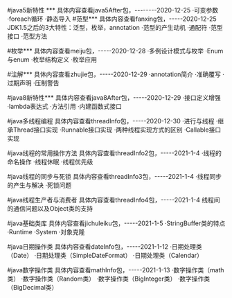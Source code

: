 #java5新特性 *** 具体内容查看java5After包，--------2020-12-25
    ·可变参数
    ·foreach循环
    ·静态导入
#范型***        具体内容查看fanxing包，-----2020-12-25
    JDK1.5之后的3大特性：泛型，枚举，annotation
    ·范型的产生动机
    ·通配符
    ·范型接口
    ·范型方法
    
#枚举***       具体内容查看meiju包，-----2020-12-28
    ·多例设计模式与枚举
    ·Enum与enum
    ·枚举结构定义
    ·枚举应用
    
#注解***       具体内容查看zhujie包，-----2020-12-29
    ·annotation简介
    ·准确覆写
    ·过期声明
    ·压制警告

#java8新特性***       具体内容查看java8After包，-----2020-12-29
    ·接口定义增强
    ·lambda表达式
    ·方法引用
    ·内建函数式接口
    
#java多线程编程      具体内容查看threadInfo包，-----2020-12-30
    ·进行与线程
    ·继承Thread接口实现
    ·Runnable接口实现
    ·两种线程实现方式的区别
    ·Callable接口实现
    
#java线程的常用操作方法      具体内容查看threadInfo2包，-----2021-1-4
    ·线程的命名操作
    ·线程休眠
    ·线程优先级
    
#java线程的同步与死锁      具体内容查看threadInfo3包，-----2021-1-4
    ·线程同步的产生与解决
    ·死锁问题

#java线程生产者与消费者     具体内容查看threadInfo4包，-----2021-1-4
    线程间的通信问题以及Object类的支持

#java基础类库    具体内容查看jichuleiku包，-----2021-1-5
    ·StringBuffer类的特点
    ·Runtime
    ·System
    ·对象克隆
    
#java日期操作类   具体内容查看dateInfo包，-----2021-1-12
    ·日期处理类（Date）
    ·日期处理类（SimpleDateFormat）
    ·日期处理类（Calendar）
    
#java数字操作类   具体内容查看mathInfo包，-----2021-1-13
    ·数字操作类（math类）
    ·数字操作类（Random类）
    ·数字操作类（BigInteger类）
    ·数字操作类（BigDecimal类）